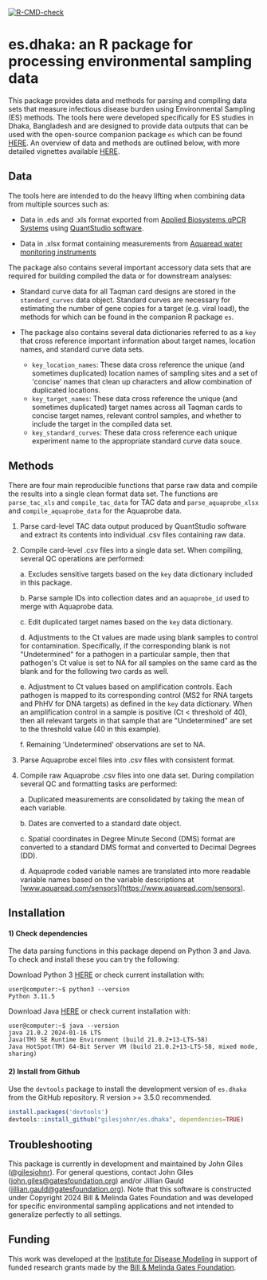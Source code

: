 <!-- badges: start -->
[![R-CMD-check](https://github.com/gilesjohnr/es.dhaka/actions/workflows/R-CMD-check.yaml/badge.svg)](https://github.com/gilesjohnr/es.dhaka/actions/workflows/R-CMD-check.yaml)
<!-- badges: end -->

# **es.dhaka**: an R package for processing environmental sampling data

This package provides data and methods for parsing and compiling data sets that measure infectious disease burden using Environmental Sampling (ES) methods. The tools here were developed specifically for ES studies in Dhaka, Bangladesh and are designed to provide data outputs that can be used with the open-source companion package `es` which can be found [HERE](https://gilesjohnr.github.io/es/). An overview of data and methods are outlined below, with more detailed vignettes available [HERE]().


## Data

The tools here are intended to do the heavy lifting when combining data from multiple sources such as:

  * Data in .eds and .xls format exported from [Applied Biosystems qPCR Systems](https://www.thermofisher.com/us/en/home/life-science/pcr/real-time-pcr/real-time-pcr-instruments.html?gclid=CjwKCAiAi6uvBhADEiwAWiyRdo3P55Qq1NO8sErSvCmVGT2Cs4-5NCzYcgqYhCC6KemKTn6sw7850BoCqbkQAvD_BwE&ef_id=CjwKCAiAi6uvBhADEiwAWiyRdo3P55Qq1NO8sErSvCmVGT2Cs4-5NCzYcgqYhCC6KemKTn6sw7850BoCqbkQAvD_BwE:G:s&s_kwcid=AL!3652!3!606132911219!p!!g!!taqman%20applied%20biosystems!17574808700!139287686778&cid=gsd_pcr_sbu_r02_co_cp1491_pjt9623_gsd00000_0se_gaw_rs_lgn_&gad_source=1) using [QuantStudio software](https://www.thermofisher.com/us/en/home/global/forms/life-science/quantstudio-6-7-flex-software.html).
  
  * Data in .xlsx format containing measurements from [Aquaread water monitoring instruments](https://www.aquaread.com/)
  
The package also contains several important accessory data sets that are required for building compiled the data or for downstream analyses:
  
  * Standard curve data for all Taqman card designs are stored in the `standard_curves` data object. Standard curves are necessary for estimating the number of gene copies for a target (e.g. viral load), the methods for which can be found in the companion R package `es`.
  
  * The package also contains several data dictionaries referred to as a `key` that cross reference important information about target names, location names, and standard curve data sets.
     - `key_location_names`: These data cross reference the unique (and sometimes duplicated) location names of sampling sites and a set of 'concise' names that clean up characters and allow combination of duplicated locations.
     - `key_target_names`: These data cross reference the unique (and sometimes duplicated) target names across all Taqman cards to concise target names, relevant control samples, and whether to include the target in the compiled data set.
     - `key_standard_curves`: These data cross reference each unique experiment name to the appropriate standard curve data souce.
  
## Methods

There are four main reproducible functions that parse raw data and compile the results into a single clean format data set. The functions are `parse_tac_xls` and `compile_tac_data` for TAC data and `parse_aquaprobe_xlsx` and `compile_aquaprobe_data` for the Aquaprobe data. 

  1. Parse card-level TAC data output produced by QuantStudio software and extract its contents into individual .csv files containing raw data. 
  
  2. Compile card-level .csv files into a single data set. When compiling, several QC operations are performed:
  
     a. Excludes sensitive targets based on the `key` data dictionary included in this package.
     
     b. Parse sample IDs into collection dates and an `aquaprobe_id` used to merge with Aquaprobe data.
     
     c. Edit duplicated target names based on the `key` data dictionary. 
     
     d. Adjustments to the Ct values are made using blank samples to control for contamination. Specifically, if the corresponding blank is not "Undetermined" for a pathogen in a particular sample, then that pathogen's Ct value is set to NA for all samples on the same card as the blank and for the following two cards as well.
     
     e. Adjustment to Ct values based on amplification controls. Each pathogen is mapped to its corresponding control (MS2 for RNA targets and PhHV for DNA targets) as defined in the `key` data dictionary. When an amplification control in a sample is positive (Ct < threshold of 40), then all relevant targets in that sample that are "Undetermined" are set to the threshold value (40 in this example).
     
     f. Remaining 'Undetermined' observations are set to NA.
     
  3. Parse Aquaprobe excel files into .csv files with consistent format.
  
  4. Compile raw Aquaprobe .csv files into one data set. During compilation several QC and formatting tasks are performed:
  
     a. Duplicated measurements are consolidated by taking the mean of each variable.
     
     b. Dates are converted to a standard date object.
     
     c. Spatial coordinates in Degree Minute Second (DMS) format are converted to a standard DMS format and converted to Decimal Degrees (DD).
     
     d. Aquaprode coded variable names are translated into more readable variable names based on the variable descriptions at [www.aquaread.com/sensors](https://www.aquaread.com/sensors). 
     
     


## Installation

#### 1) Check dependencies
The data parsing functions in this package depend on Python 3 and Java. To check and install these you can try the following:

Download Python 3 [HERE](https://www.python.org/downloads/) or check current installation with:
```console
user@computer:~$ python3 --version
Python 3.11.5
```


Download Java [HERE](https://www.oracle.com/java/technologies/downloads/) or check current installation with:
```console
user@computer:~$ java --version
java 21.0.2 2024-01-16 LTS
Java(TM) SE Runtime Environment (build 21.0.2+13-LTS-58)
Java HotSpot(TM) 64-Bit Server VM (build 21.0.2+13-LTS-58, mixed mode, sharing)
```


#### 2) Install from Github
Use the `devtools` package to install the development version of `es.dhaka` from the GitHub repository. R version >= 3.5.0 recommended.
```r
install.packages('devtools')
devtools::install_github("gilesjohnr/es.dhaka", dependencies=TRUE)
```


## Troubleshooting
This package is currently in development and maintained by John Giles ([@gilesjohnr](https://github.com/gilesjohnr)). For general questions, contact John Giles (john.giles@gatesfoundation.org) and/or Jillian Gauld (jillian.gauld@gatesfoundation.org). Note that this software is constructed under Copyright 2024 Bill & Melinda Gates Foundation and was developed for specific environmental sampling applications and not intended to generalize perfectly to all settings.


## Funding
This work was developed at the [Institute for Disease Modeling](https://www.idmod.org/) in support of funded research grants made by the [Bill \& Melinda Gates Foundation](https://www.gatesfoundation.org/).
